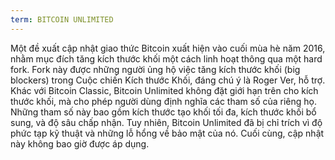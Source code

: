 ```yaml
---
term: BITCOIN UNLIMITED
---
```


Một đề xuất cập nhật giao thức Bitcoin xuất hiện vào cuối mùa hè năm 2016, nhằm mục đích tăng kích thước khối một cách linh hoạt thông qua một hard fork. Fork này được những người ủng hộ việc tăng kích thước khối (big blockers) trong Cuộc chiến Kích thước Khối, đáng chú ý là Roger Ver, hỗ trợ. Khác với Bitcoin Classic, Bitcoin Unlimited không đặt giới hạn trên cho kích thước khối, mà cho phép người dùng định nghĩa các tham số của riêng họ. Những tham số này bao gồm kích thước tạo khối tối đa, kích thước khối bổ sung, và độ sâu chấp nhận. Tuy nhiên, Bitcoin Unlimited đã bị chỉ trích vì độ phức tạp kỹ thuật và những lỗ hổng về bảo mật của nó. Cuối cùng, cập nhật này không bao giờ được áp dụng.